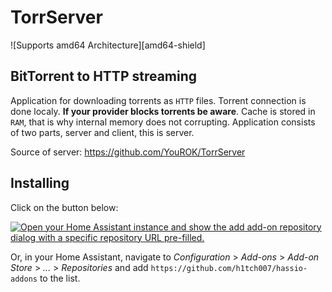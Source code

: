 # TorrServer

![Supports amd64 Architecture][amd64-shield]

## BitTorrent to HTTP streaming

Application for downloading torrents as `HTTP` files.
Torrent connection is done localy. **If your provider blocks torrents be aware**.
Cache is stored in `RAM`, that is why internal memory does not corrupting.
Application consists of two parts, server and client, this is server.

Source of server: https://github.com/YouROK/TorrServer

## Installing

Click on the button below:

[![Open your Home Assistant instance and show the add add-on repository dialog with a specific repository URL pre-filled.](https://my.home-assistant.io/badges/supervisor_add_addon_repository.svg)](https://my.home-assistant.io/redirect/supervisor_add_addon_repository/?repository_url=https%3A%2F%2Fgithub.com%2Fh1tch007%2Fhass-addons)

Or, in your Home Assistant, navigate to 
_Configuration_ > _Add-ons_ > _Add-on Store_ > _..._ > _Repositories_ 
and add `https://github.com/h1tch007/hassio-addons` to the list.
